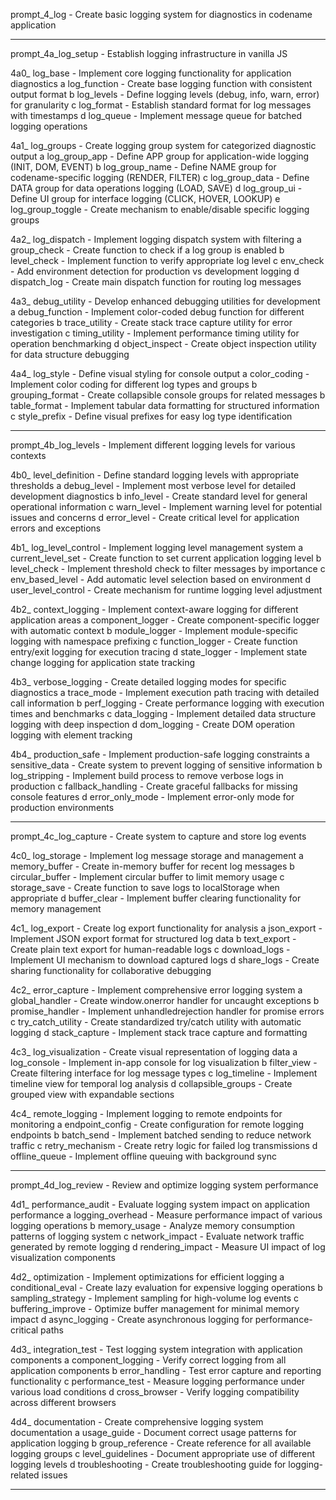prompt_4_log          - Create basic logging system for diagnostics in codename application

--------------------------------------------------------------------------------

prompt_4a_log_setup      - Establish logging infrastructure in vanilla JS

4a0_ log_base           - Implement core logging functionality for application diagnostics
   a log_function       - Create base logging function with consistent output format
   b log_levels         - Define logging levels (debug, info, warn, error) for granularity
   c log_format         - Establish standard format for log messages with timestamps
   d log_queue          - Implement message queue for batched logging operations

4a1_ log_groups         - Create logging group system for categorized diagnostic output
   a log_group_app      - Define APP group for application-wide logging (INIT, DOM, EVENT)
   b log_group_name     - Define NAME group for codename-specific logging (RENDER, FILTER)
   c log_group_data     - Define DATA group for data operations logging (LOAD, SAVE)
   d log_group_ui       - Define UI group for interface logging (CLICK, HOVER, LOOKUP)
   e log_group_toggle   - Create mechanism to enable/disable specific logging groups

4a2_ log_dispatch       - Implement logging dispatch system with filtering
   a group_check        - Create function to check if a log group is enabled
   b level_check        - Implement function to verify appropriate log level
   c env_check          - Add environment detection for production vs development logging
   d dispatch_log       - Create main dispatch function for routing log messages

4a3_ debug_utility      - Develop enhanced debugging utilities for development
   a debug_function     - Implement color-coded debug function for different categories
   b trace_utility      - Create stack trace capture utility for error investigation
   c timing_utility     - Implement performance timing utility for operation benchmarking
   d object_inspect     - Create object inspection utility for data structure debugging

4a4_ log_style          - Define visual styling for console output
   a color_coding       - Implement color coding for different log types and groups
   b grouping_format    - Create collapsible console groups for related messages
   b table_format       - Implement tabular data formatting for structured information
   c style_prefix       - Define visual prefixes for easy log type identification

--------------------------------------------------------------------------------

prompt_4b_log_levels     - Implement different logging levels for various contexts

4b0_ level_definition   - Define standard logging levels with appropriate thresholds
   a debug_level        - Implement most verbose level for detailed development diagnostics
   b info_level         - Create standard level for general operational information
   c warn_level         - Implement warning level for potential issues and concerns
   d error_level        - Create critical level for application errors and exceptions

4b1_ log_level_control  - Implement logging level management system
   a current_level_set  - Create function to set current application logging level
   b level_check        - Implement threshold check to filter messages by importance
   c env_based_level    - Add automatic level selection based on environment
   d user_level_control - Create mechanism for runtime logging level adjustment

4b2_ context_logging    - Implement context-aware logging for different application areas
   a component_logger   - Create component-specific logger with automatic context
   b module_logger      - Implement module-specific logging with namespace prefixing
   c function_logger    - Create function entry/exit logging for execution tracing
   d state_logger       - Implement state change logging for application state tracking

4b3_ verbose_logging    - Create detailed logging modes for specific diagnostics
   a trace_mode         - Implement execution path tracing with detailed call information
   b perf_logging       - Create performance logging with execution times and benchmarks
   c data_logging       - Implement detailed data structure logging with deep inspection
   d dom_logging        - Create DOM operation logging with element tracking

4b4_ production_safe    - Implement production-safe logging constraints
   a sensitive_data     - Create system to prevent logging of sensitive information
   b log_stripping      - Implement build process to remove verbose logs in production
   c fallback_handling  - Create graceful fallbacks for missing console features
   d error_only_mode    - Implement error-only mode for production environments

--------------------------------------------------------------------------------

prompt_4c_log_capture    - Create system to capture and store log events

4c0_ log_storage        - Implement log message storage and management
   a memory_buffer      - Create in-memory buffer for recent log messages
   b circular_buffer    - Implement circular buffer to limit memory usage
   c storage_save       - Create function to save logs to localStorage when appropriate
   d buffer_clear       - Implement buffer clearing functionality for memory management

4c1_ log_export         - Create log export functionality for analysis
   a json_export        - Implement JSON export format for structured log data
   b text_export        - Create plain text export for human-readable logs
   c download_logs      - Implement UI mechanism to download captured logs
   d share_logs         - Create sharing functionality for collaborative debugging

4c2_ error_capture      - Implement comprehensive error logging system
   a global_handler     - Create window.onerror handler for uncaught exceptions
   b promise_handler    - Implement unhandledrejection handler for promise errors
   c try_catch_utility  - Create standardized try/catch utility with automatic logging
   d stack_capture      - Implement stack trace capture and formatting

4c3_ log_visualization  - Create visual representation of logging data
   a log_console        - Implement in-app console for log visualization
   b filter_view        - Create filtering interface for log message types
   c log_timeline       - Implement timeline view for temporal log analysis
   d collapsible_groups - Create grouped view with expandable sections

4c4_ remote_logging     - Implement logging to remote endpoints for monitoring
   a endpoint_config    - Create configuration for remote logging endpoints
   b batch_send         - Implement batched sending to reduce network traffic
   c retry_mechanism    - Create retry logic for failed log transmissions
   d offline_queue      - Implement offline queuing with background sync

--------------------------------------------------------------------------------

prompt_4d_log_review     - Review and optimize logging system performance

4d1_ performance_audit  - Evaluate logging system impact on application performance
   a logging_overhead   - Measure performance impact of various logging operations
   b memory_usage       - Analyze memory consumption patterns of logging system
   c network_impact     - Evaluate network traffic generated by remote logging
   d rendering_impact   - Measure UI impact of log visualization components

4d2_ optimization       - Implement optimizations for efficient logging
   a conditional_eval   - Create lazy evaluation for expensive logging operations
   b sampling_strategy  - Implement sampling for high-volume log events
   c buffering_improve  - Optimize buffer management for minimal memory impact
   d async_logging      - Create asynchronous logging for performance-critical paths

4d3_ integration_test   - Test logging system integration with application components
   a component_logging  - Verify correct logging from all application components
   b error_handling     - Test error capture and reporting functionality
   c performance_test   - Measure logging performance under various load conditions
   d cross_browser      - Verify logging compatibility across different browsers

4d4_ documentation      - Create comprehensive logging system documentation
   a usage_guide        - Document correct usage patterns for application logging
   b group_reference    - Create reference for all available logging groups
   c level_guidelines   - Document appropriate use of different logging levels
   d troubleshooting    - Create troubleshooting guide for logging-related issues

-------------------------------------------------------------------------------- 